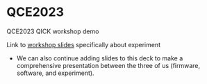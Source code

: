 # QCE2023
QCE2023 QICK workshop demo

Link to [workshop slides](https://docs.google.com/presentation/d/1mVn56jZiTkXCf9xOaSvNSVXKpg0F5ZcizvF7EY54Mqw/edit?usp=sharing) specifically about experiment
* We can also continue adding slides to this deck to make a comprehensive presentation between the three of us (firmware, software, and experiment).
